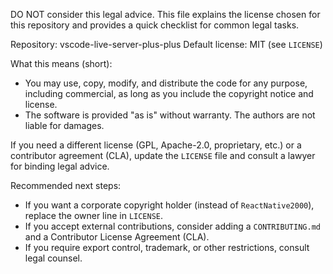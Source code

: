 DO NOT consider this legal advice. This file explains the license chosen for this repository and provides a quick checklist for common legal tasks.

Repository: vscode-live-server-plus-plus
Default license: MIT (see `LICENSE`)

What this means (short):
- You may use, copy, modify, and distribute the code for any purpose, including commercial, as long as you include the copyright notice and license.
- The software is provided "as is" without warranty. The authors are not liable for damages.

If you need a different license (GPL, Apache-2.0, proprietary, etc.) or a contributor agreement (CLA), update the `LICENSE` file and consult a lawyer for binding legal advice.

Recommended next steps:
- If you want a corporate copyright holder (instead of `ReactNative2000`), replace the owner line in `LICENSE`.
- If you accept external contributions, consider adding a `CONTRIBUTING.md` and a Contributor License Agreement (CLA).
- If you require export control, trademark, or other restrictions, consult legal counsel.
